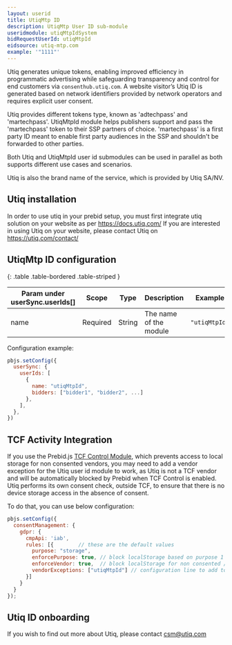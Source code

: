 ```yaml
---
layout: userid
title: UtiqMtp ID
description: UtiqMtp User ID sub-module
useridmodule: utiqMtpIdSystem
bidRequestUserId: utiqMtpId
eidsource: utiq-mtp.com
example: '"1111"'
---
```


Utiq generates unique tokens, enabling improved efficiency in programmatic advertising while safeguarding transparency and control for end customers via `consenthub.utiq.com`. A website visitor’s Utiq ID is generated based on network identifiers provided by network operators and requires explicit user consent.

Utiq provides different tokens type, known as 'adtechpass' and 'martechpass'. UtiqMtpId module helps publishers support and pass the 'martechpass' token to their SSP partners of choice. 'martechpass' is a first party ID meant to enable first party audiences in the SSP and shouldn't be forwarded to other parties.

Both Utiq and UtiqMtpId user id submodules can be used in parallel as both supports different use cases and scenarios.

Utiq is also the brand name of the service, which is provided by Utiq SA/NV.

## Utiq installation

In order to use utiq in your prebid setup, you must first integrate utiq solution on your website as per <https://docs.utiq.com/>
If you are interested in using Utiq on your website, please contact Utiq on <https://utiq.com/contact/>

## UtiqMtp ID configuration

{: .table .table-bordered .table-striped }

| Param under userSync.userIds[] | Scope | Type | Description | Example |
| --- | --- | --- | --- | --- |
| name | Required | String | The name of the module | `"utiqMtpId"` |

Configuration example:

```javascript
pbjs.setConfig({
  userSync: {
    userIds: [
      {
        name: "utiqMtpId",
        bidders: ["bidder1", "bidder2", ...]
      },
    ],
  },
})
```

## TCF Activity Integration

If you use the Prebid.js [TCF Control Module](/dev-docs/modules/tcfControl), which prevents access to local storage for non consented vendors, you may need to add a vendor exception for the Utiq user id module to work, as Utiq is not a TCF vendor and will be automatically blocked by Prebid when TCF Control is enabled. Utiq performs its own consent check, outside TCF, to ensure that there is no device storage access in the absence of consent.

To do that, you can use below configuration:

```javascript
pbjs.setConfig({
  consentManagement: {
    gdpr: {
      cmpApi: 'iab',
      rules: [{        // these are the default values
        purpose: "storage",
        enforcePurpose: true, // block localStorage based on purpose 1 of TCF
        enforceVendor: true,  // block localStorage for non consented / non TCF vendors
        vendorExceptions: ["utiqMtpId"] // configuration line to add to make utiq exception
      }]
    }
  }
});
```

## Utiq ID onboarding

If you wish to find out more about Utiq, please contact <csm@utiq.com>
